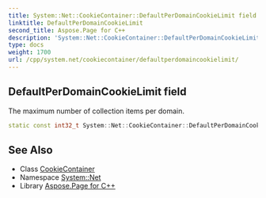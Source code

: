 ```yaml
---
title: System::Net::CookieContainer::DefaultPerDomainCookieLimit field
linktitle: DefaultPerDomainCookieLimit
second_title: Aspose.Page for C++
description: 'System::Net::CookieContainer::DefaultPerDomainCookieLimit field. The maximum number of collection items per domain in C++.'
type: docs
weight: 1700
url: /cpp/system.net/cookiecontainer/defaultperdomaincookielimit/
---
```

## DefaultPerDomainCookieLimit field


The maximum number of collection items per domain.

```cpp
static const int32_t System::Net::CookieContainer::DefaultPerDomainCookieLimit
```

## See Also

* Class [CookieContainer](../)
* Namespace [System::Net](../../)
* Library [Aspose.Page for C++](../../../)
